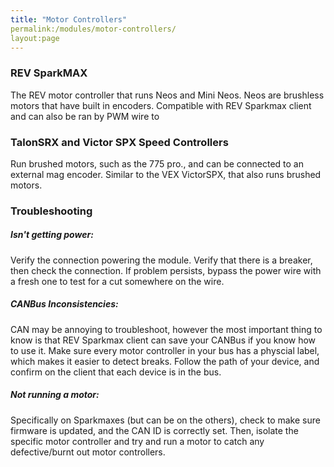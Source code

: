 ```yaml
---
title: "Motor Controllers"
permalink:/modules/motor-controllers/
layout:page
---
```


### REV SparkMAX

The REV motor controller that runs Neos and Mini Neos. Neos are brushless motors that have built in encoders. Compatible with REV Sparkmax client and can also be ran by PWM wire to

### TalonSRX and Victor SPX Speed Controllers

Run brushed motors, such as the 775 pro., and can be connected to an external mag encoder. Similar to the VEX VictorSPX, that also runs brushed motors.

### Troubleshooting

##### Isn't getting power:

Verify the connection powering the module. Verify that there is a breaker, then check the connection. If problem persists, bypass the power wire with a fresh one to test for a cut somewhere on the wire.

##### CANBus Inconsistencies:

CAN may be annoying to troubleshoot, however the most important thing to know is that REV Sparkmax client can save your CANBus if you know how to use it. Make sure every motor controller in your bus has a physcial label, which makes it easier to detect breaks. Follow the path of your device, and confirm on the client that each device is in the bus.

##### Not running a motor:

Specifically on Sparkmaxes (but can be on the others), check to make sure firmware is updated, and the CAN ID is correctly set. Then,  isolate the specific motor controller and try and run a motor to catch any defective/burnt out motor controllers.

